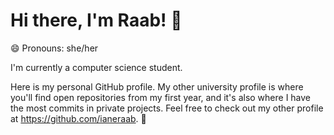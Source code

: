 ### <h1> Hi there, I'm Raab! 👋 </h1>
😄 Pronouns: she/her

I'm currently a computer science student. 

Here is my personal GitHub profile. My other university profile is where you'll find open repositories from my first year, and it's also where I have the most commits in private projects. Feel free to check out my other profile at https://github.com/ianeraab. 🚀
